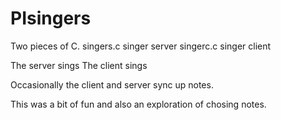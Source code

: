 # PIsingers

Two pieces of C. 
singers.c singer server
singerc.c singer client

The server sings
The client sings

Occasionally the client and server sync up notes.

This was a bit of fun and also an exploration of chosing notes.
